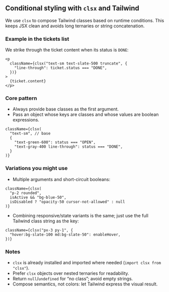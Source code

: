 ## Conditional styling with `clsx` and Tailwind

We use `clsx` to compose Tailwind classes based on runtime conditions. This keeps JSX clean and avoids long ternaries or string concatenation.

### Example in the tickets list

We strike through the ticket content when its status is `DONE`:

```24:30:src/app/tickets/page.tsx
<p
  className={clsx("text-sm text-slate-500 truncate", {
    "line-through": ticket.status === "DONE",
  })}
>
  {ticket.content}
</p>
```

### Core pattern

- Always provide base classes as the first argument.
- Pass an object whose keys are classes and whose values are boolean expressions.

```tsx
className={clsx(
  "text-sm", // base
  {
    "text-green-600": status === "OPEN",
    "text-gray-400 line-through": status === "DONE",
  }
)}
```

### Variations you might use

- Multiple arguments and short-circuit booleans:

```tsx
className={clsx(
  "p-2 rounded",
  isActive && "bg-blue-50",
  isDisabled ? "opacity-50 cursor-not-allowed" : null
)}
```

- Combining responsive/state variants is the same; just use the full Tailwind class string as the key:

```tsx
className={clsx("px-3 py-1", {
  "hover:bg-slate-100 md:bg-slate-50": enableHover,
})}
```

### Notes

- `clsx` is already installed and imported where needed (`import clsx from "clsx"`).
- Prefer `clsx` objects over nested ternaries for readability.
- Return `null`/`undefined` for “no class”; avoid empty strings.
- Compose semantics, not colors: let Tailwind express the visual result.
